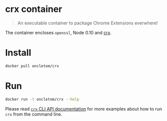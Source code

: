 # crx container

> An executable container to package Chrome Extensions everwhere!

The container encloses `openssl`, Node 0.10 and [crx](https://npmjs.org/crx).

# Install

```bash
docker pull oncletom/crx
```

# Run

```bash
docker run -t oncletom/crx --help
```

Please read [`crx` CLI API documentation](https://github.com/oncletom/crx/blob/master/README.md#cli-api) for more examples about how to run `crx` from the command line.